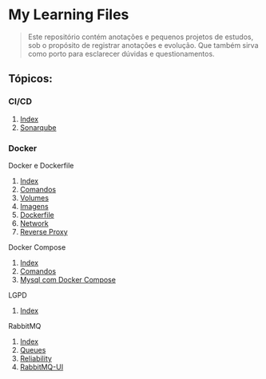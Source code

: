 # My Learning Files

> Este repositório contém anotações e pequenos projetos de estudos, sob o propósito de registrar anotações e evolução. Que também sirva como porto para esclarecer dúvidas e questionamentos.

## Tópicos:

### CI/CD

1. [Index](/ci-cd/readme.md)
2. [Sonarqube](/ci-cd/readme.md)

### Docker

<p>Docker e Dockerfile<p>

1. [Index](/curso-docker/docker/readme.md)
2. [Comandos](/curso-docker/docker/01.comandos.md)
3. [Volumes](/curso-docker/docker/02.volumes.md)
4. [Imagens](/curso-docker/docker/03.imagens.md)
5. [Dockerfile](/curso-docker/docker/04.dockerfile.md)
6. [Network](/curso-docker/docker/05.network.md)
7. [Reverse Proxy](/curso-docker/docker/06.reverse-proxy.md)

<p>Docker Compose<p>

1. [Index](/curso-docker/docker-compose/readme.md)
2. [Comandos](/curso-docker/docker-compose/01.comandos.md)
3. [Mysql com Docker Compose](/curso-docker/docker-compose/02.myqsl-com-docker-compose.md)

<p>LGPD<p>

1. [Index](/lgpd/readme.md)

<p>RabbitMQ<p>

1. [Index](/rabbit-mq/readme.md)
2. [Queues](/rabbit-mq/01.queues.md)
3. [Reliability](/rabbit-mq/02.reliability.md)
4. [RabbitMQ-UI](/rabbit-mq/03.rabbitmqUI.md)